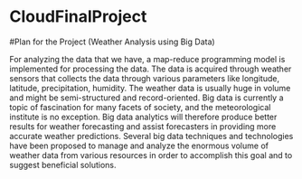 # CloudFinalProject

#Plan for the Project (Weather Analysis using Big Data)

For analyzing the data that we have, a map-reduce programming model is implemented for processing the data. The data is acquired through weather sensors that collects the data through various parameters like longitude, latitude, precipitation, humidity. The weather data is usually huge in volume and might be semi-structured and record-oriented.
Big data is currently a topic of fascination for many facets of society, and the meteorological institute is no exception. Big data analytics will therefore produce better results for weather forecasting and assist forecasters in providing more accurate weather predictions. Several big data techniques and technologies have been proposed to manage and analyze the enormous volume of weather data from various resources in order to accomplish this goal and to suggest beneficial solutions.
